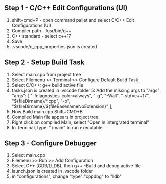## Step 1 - C/C++ Edit Configurations (UI)

1. shift+cmd+P - open command pallet and select C/C++ Edit Configurations (UI)
2. Compiler path - /usr/bin/g++
3. C++ standard - select c++17
4. Save
5. .vscode/c_cpp_properties.json is created

## Step 2 - Setup Build Task

1. Select main.cpp from project tree
2. Select Filemenu >> Terminal >> Configure Default Build Task
3. Select C/C++: g++ build active file
4. tasks.json is created in .vscode folder
5: Add the missing args to "args":
    "args": [
				"-fdiagnostics-color=always",
				"-g",
				"-Wall",
				"-std=c++17",
				"${fileDirname}/*.cpp",
				"-o",
				"${fileDirname}/${fileBasenameNoExtension}"
			],
6. Now Build main.cpp Shift+CMD+B
7. Compiled Main file appears in project tree.
8. Right click on compiled Main, select "Open in intergrated terminal"
9. In Terminal, type: "./main" to run executable 

## Step 3 - Configure Debugger

1. Select main.cpp
2. Filemenu >> Run >> Add Configuration
3. Select C++ (GDB/LLDB), then g++ -Build and debug active file
4. launch.json is created in .vscode folder
5. in "configurations", change "type":"cppdbg" to "lldb"